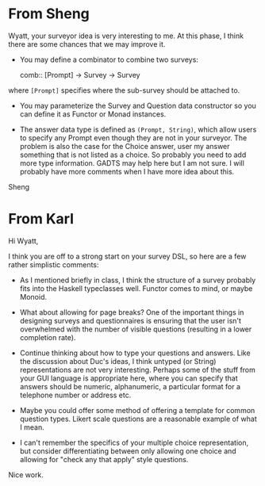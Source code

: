 # From Sheng

Wyatt, your surveyor idea is very interesting to me. At this phase, I think there are some chances that we may improve it.

* You may define a combinator to combine two surveys:

    comb:: [Prompt] -> Survey -> Survey

where `[Prompt]` specifies where the sub-survey should be attached to.

* You may parameterize the Survey and Question data constructor so you can define it as Functor or Monad instances.

* The answer data type is defined as `(Prompt, String)`, which allow users to specify any Prompt even though they are not in your surveyor. The problem is also the case for the Choice answer, user my answer something that is not listed as a choice. So probably you need to add more type information. GADTS may help here but I am not sure. I will probably have more comments when I have more idea about this.

Sheng

# From Karl

Hi Wyatt,

I think you are off to a strong start on your survey DSL, so here are a few rather simplistic comments:

* As I mentioned briefly in class, I think the structure of a survey probably fits into the Haskell typeclasses well. Functor comes to mind, or maybe Monoid.

* What about allowing for page breaks? One of the important things in designing surveys and questionnaires is ensuring that the user isn't overwhelmed with the number of visible questions (resulting in a lower completion rate).

* Continue thinking about how to type your questions and answers. Like the discussion about Duc's ideas, I think untyped (or String) representations are not very interesting. Perhaps some of the stuff from your GUI language is appropriate here, where you can specify that answers should be numeric, alphanumeric, a particular format for a telephone number or address etc.

* Maybe you could offer some method of offering a template for common question types. Likert scale questions are a reasonable example of what I mean.

* I can't remember the specifics of your multiple choice representation, but consider differentiating between only allowing one choice and allowing for "check any that apply" style questions.

Nice work.

